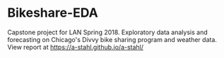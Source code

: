 # Bikeshare-EDA
Capstone project for LAN Spring 2018. Exploratory data analysis and forecasting on Chicago's Divvy bike sharing program and weather data. View report at https://a-stahl.github.io/a-stahl/
